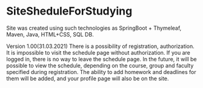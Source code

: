 # SiteSheduleForStudying
Site was created using such technologies as SpringBoot + Thymeleaf, Maven, Java, HTML+CSS, SQL DB.

Version 1.00(31.03.2021)
There is a possibility of registration, authorization. It is impossible to visit the schedule page without authorization. If you are logged in, there is no way to leave the schedule page.
In the future, it will be possible to view the schedule, depending on the course, group and faculty specified during registration. The ability to add homework and deadlines for them will be added, and your profile page will also be on the site. 
